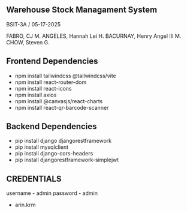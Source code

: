## Warehouse Stock Managament System

BSIT-3A / 05-17-2025

FABRO, CJ M.
ANGELES, Hannah Lei H.
BACURNAY, Henry Angel III M.
CHOW, Steven G.

## Frontend Dependencies
- npm install tailwindcss @tailwindcss/vite
- npm install react-router-dom
- npm install react-icons
- npm install axios
- npm install @canvasjs/react-charts
- npm install react-qr-barcode-scanner

## Backend Dependencies
- pip install django djangorestframework
- pip install mysqlclient
- pip install django-cors-headers
- pip install djangorestframework-simplejwt


## CREDENTIALS
username - admin
password - admin



- arin.krm
